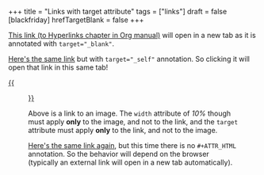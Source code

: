 +++
title = "Links with target attribute"
tags = ["links"]
draft = false
[blackfriday]
  hrefTargetBlank = false
+++

<a href="http://orgmode.org/manual/Hyperlinks.html" target="_blank" rel="noopener">This link (to Hyperlinks chapter in Org manual)</a> will open in a new tab
as it is annotated with `target="_blank"`.

<a href="http://orgmode.org/manual/Hyperlinks.html" target="_self">Here's the same link</a> but with `target="_self"` annotation. So
clicking it will open that link in this same tab!

<a href="http://orgmode.org/img/org-mode-unicorn-logo.png" target="_self">{{<figure src="//orgmode.org/img/org-mode-unicorn-logo.png" width="10%">}}</a>

Above is a link to an image. The `width` attribute of _10%_ though
must apply **only** to the image, and not to the link, and the `target`
attribute must apply **only** to the link, and not to the image.

[Here's the same link again](http://orgmode.org/manual/Hyperlinks.html), but this time there is no `#+ATTR_HTML`
annotation. So the behavior will depend on the browser (typically an
external link will open in a new tab automatically).
